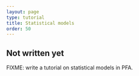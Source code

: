 ```yaml
---
layout: page
type: tutorial
title: Statistical models
order: 50
---
```


## Not written yet

FIXME: write a tutorial on statistical models in PFA.
